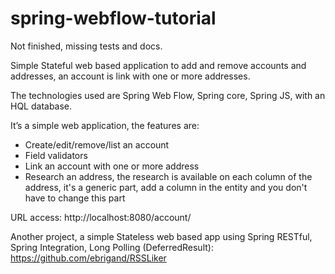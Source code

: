 spring-webflow-tutorial
=======================
Not finished, missing tests and docs.

Simple Stateful web based application to add and remove accounts and addresses, an account is link with one or more addresses. 

The technologies used are Spring Web Flow, Spring core, Spring JS, with an HQL database.

It’s a simple web application, the features are:
- Create/edit/remove/list an account
- Field validators
- Link an account with one or more address
- Research an address, the research is available on each column of the address, it's a generic part, add a column in the entity and you don't have to change this part

URL access: http://localhost:8080/account/

Another project, a simple Stateless web based app using Spring RESTful, Spring Integration, Long Polling (DeferredResult): https://github.com/ebrigand/RSSLiker